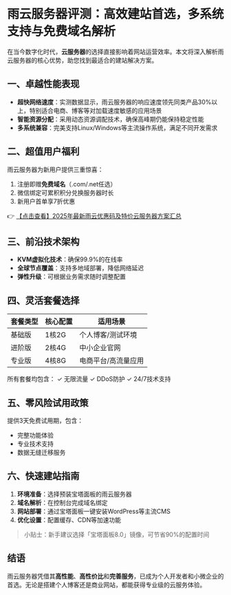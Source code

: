 # 雨云服务器评测：高效建站首选，多系统支持与免费域名解析

在当今数字化时代，**云服务器**的选择直接影响着网站运营效率。本文将深入解析雨云服务器的核心优势，助您找到最适合的建站解决方案。

## 一、卓越性能表现
- **超快网络速度**：实测数据显示，雨云服务器的响应速度领先同类产品30%以上，特别适合电商、博客等对加载速度敏感的应用场景
- **智能资源分配**：采用动态资源调配技术，确保高峰期仍能保持稳定性能
- **多系统兼容**：完美支持Linux/Windows等主流操作系统，满足不同开发需求

## 二、超值用户福利
雨云服务器为新用户提供三重惊喜：
1. 注册即赠**免费域名**（.com/.net任选）
2. 微信绑定可累积积分兑换服务器时长
3. 新用户首单享7折优惠

👉 [【点击查看】2025年最新雨云优惠码及特价云服务器方案汇总](https://bit.ly/RainYun)

## 三、前沿技术架构
- **KVM虚拟化技术**：确保99.9%的在线率
- **全球节点覆盖**：支持多地域部署，降低网络延迟
- **弹性升级**：可根据业务需求随时调整配置

## 四、灵活套餐选择
| 套餐类型 | 核心配置 | 适用场景 |
|---------|---------|---------|
| 基础版 | 1核2G | 个人博客/测试环境 |
| 进阶版 | 2核4G | 中小企业官网 |
| 专业版 | 4核8G | 电商平台/高流量应用 |

所有套餐均包含：
✓ 无限流量
✓ DDoS防护
✓ 24/7技术支持

## 五、零风险试用政策
提供3天免费试用期，包含：
- 完整功能体验
- 专业技术支持
- 数据无缝迁移服务

## 六、快速建站指南
1. **环境准备**：选择预装宝塔面板的雨云服务器
2. **域名解析**：在控制台完成域名绑定
3. **网站部署**：通过宝塔面板一键安装WordPress等主流CMS
4. **优化设置**：配置缓存、CDN等加速功能

> 小贴士：新手建议选择「宝塔面板8.0」镜像，可节省90%的配置时间

## 结语
雨云服务器凭借其**高性能**、**高性价比**和**完善服务**，已成为个人开发者和小微企业的首选。无论是搭建个人博客还是商业网站，都能获得专业级的云服务体验。